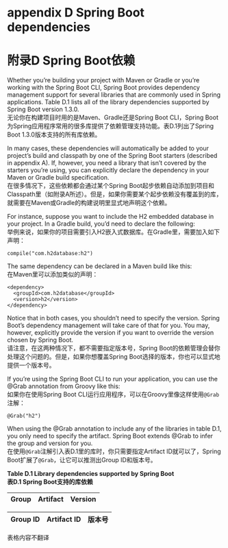# appendix D Spring Boot dependencies
# 附录D Spring Boot依赖

Whether you’re building your project with Maven or Gradle or you’re working with the Spring Boot CLI, Spring Boot provides dependency management support for several libraries that are commonly used in Spring applications. Table D.1 lists all of the library dependencies supported by Spring Boot version 1.3.0.  
无论你在构建项目时用的是Maven、Gradle还是Spring Boot CLI，Spring Boot为Spring应用程序常用的很多库提供了依赖管理支持功能。表D.1列出了Spring Boot 1.3.0版本支持的所有库依赖。
In many cases, these dependencies will automatically be added to your project’s build and classpath by one of the Spring Boot starters (described in appendix A). If, however, you need a library that isn’t covered by the starters you’re using, you can explicitly declare the dependency in your Maven or Gradle build specification.  
在很多情况下，这些依赖都会通过某个Spring Boot起步依赖自动添加到项目和Classpath里（如附录A所述）。但是，如果你需要某个起步依赖没有覆盖到的库，就需要在Maven或Gradle的构建说明里显式地声明这个依赖。
For instance, suppose you want to include the H2 embedded database in your project. In a Gradle build, you’d need to declare the following:  
举例来说，如果你的项目需要引入H2嵌入式数据库。在Gradle里，需要加入如下声明：

```
compile("com.h2database:h2")
```

The same dependency can be declared in a Maven build like this:  
在Maven里可以添加类似的声明：

```
<dependency>  <groupId>com.h2database</groupId>  <version>h2</version></dependency>```

Notice that in both cases, you shouldn’t need to specify the version. Spring Boot’s dependency management will take care of that for you. You may, however, explicitly provide the version if you want to override the version chosen by Spring Boot.  
请注意，在这两种情况下，都不需要指定版本号，Spring Boot的依赖管理会替你处理这个问题的。但是，如果你想覆盖Spring Boot选择的版本，你也可以显式地提供一个版本号。If you’re using the Spring Boot CLI to run your application, you can use the @Grab annotation from Groovy like this:  
如果你在使用Spring Boot CLI运行应用程序，可以在Groovy里像这样使用`@Grab`注解：

```
@Grab("h2")
```

When using the @Grab annotation to include any of the libraries in table D.1, you only need to specify the artifact. Spring Boot extends @Grab to infer the group and version for you.  
在使用`@Grab`注解引入表D.1里的库时，你只需要指定Artifact ID就可以了，Spring Boot扩展了`@Grab`，让它可以推测出Group ID和版本号。

__Table D.1 Library dependencies supported by Spring Boot__  
__表D.1 Spring Boot支持的库依赖__

| Group | Artifact | Version |
|-------|----------|---------|

| Group ID | Artifact ID | 版本号 |
|----------|-------------|-------|

表格内容不翻译
